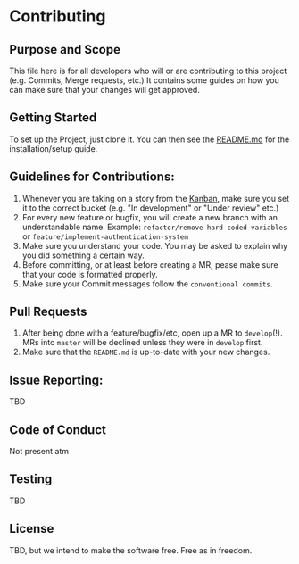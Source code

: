# Contributing

## Purpose and Scope
This file here is for all developers who will or are contributing to this project (e.g. Commits, Merge requests, etc.)
It contains some guides on how you can make sure that your changes will get approved. 

## Getting Started
To set up the Project, just clone it. You can then see the [README.md](README.md) for the installation/setup guide.

## Guidelines for Contributions:
1) Whenever you are taking on a story from the [Kanban](Kanban), make sure you set it to the correct bucket (e.g. "In development" or "Under review" etc.)
2) For every new feature or bugfix, you will create a new branch with an understandable name. Example: `refactor/remove-hard-coded-variables` or `feature/implement-authentication-system`
3) Make sure you understand your code. You may be asked to explain why you did something a certain way.
4) Before committing, or at least before creating a MR, pease make sure that your code is formatted properly.
5) Make sure your Commit messages follow the `conventional commits`.

## Pull Requests
1) After being done with a feature/bugfix/etc, open up a MR to `develop`(!). MRs into `master` will be declined unless they were in `develop` first.
2) Make sure that the `README.md` is up-to-date with your new changes.

## Issue Reporting:
TBD

## Code of Conduct
Not present atm

## Testing
TBD

## License
TBD, but we intend to make the software free. Free as in freedom.
